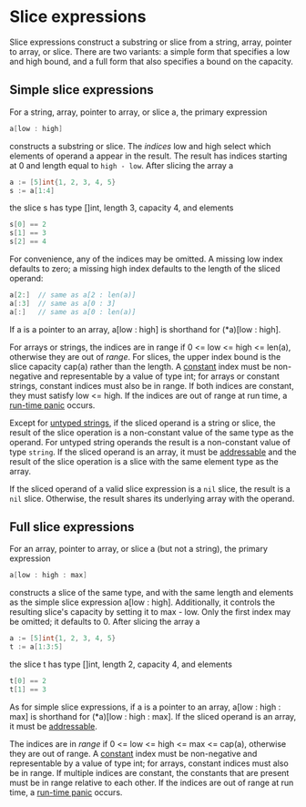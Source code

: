 # Slice expressions

Slice expressions construct a substring or slice from a string, array, pointer to array, or slice. There are two variants: a simple form that specifies a low and high bound, and a full form that also specifies a bound on the capacity.

## Simple slice expressions

For a string, array, pointer to array, or slice a, the primary expression

```go
a[low : high]
```

constructs a substring or slice. The *indices* low and high select which elements of operand a appear in the result. The result has indices starting at 0 and length equal to `high - low`. After slicing the array a

```go
a := [5]int{1, 2, 3, 4, 5}
s := a[1:4]
```

the slice s has type []int, length 3, capacity 4, and elements

```go
s[0] == 2
s[1] == 3
s[2] == 4
```

For convenience, any of the indices may be omitted. A missing low index defaults to zero; a missing high index defaults to the length of the sliced operand:

```go
a[2:]  // same as a[2 : len(a)]
a[:3]  // same as a[0 : 3]
a[:]   // same as a[0 : len(a)]
```

If a is a pointer to an array, a[low : high] is shorthand for (*a)[low : high].

For arrays or strings, the indices are in range if 0 <= low <= high <= len(a), otherwise they are out of *range*. For slices, the upper index bound is the slice capacity cap(a) rather than the length. A [constant](/Constants/) index must be non-negative and representable by a value of type int; for arrays or constant strings, constant indices must also be in range. If both indices are constant, they must satisfy low <= high. If the indices are out of range at run time, a [run-time panic](/Run-time%20panics/) occurs.

Except for [untyped strings](/Constatns/), if the sliced operand is a string or slice, the result of the slice operation is a non-constant value of the same type as the operand. For untyped string operands the result is a non-constant value of type `string`. If the sliced operand is an array, it must be [addressable](/Expressions/address_operators.html) and the result of the slice operation is a slice with the same element type as the array.

If the sliced operand of a valid slice expression is a `nil` slice, the result is a `nil` slice. Otherwise, the result shares its underlying array with the operand.

## Full slice expressions

For an array, pointer to array, or slice a (but not a string), the primary expression

```go
a[low : high : max]
```

constructs a slice of the same type, and with the same length and elements as the simple slice expression a[low : high]. Additionally, it controls the resulting slice's capacity by setting it to max - low. Only the first index may be omitted; it defaults to 0. After slicing the array a

```go
a := [5]int{1, 2, 3, 4, 5}
t := a[1:3:5]
```

the slice t has type []int, length 2, capacity 4, and elements

```go
t[0] == 2
t[1] == 3
```

As for simple slice expressions, if a is a pointer to an array, a[low : high : max] is shorthand for (*a)[low : high : max]. If the sliced operand is an array, it must be [addressable](/Expressions/address_operators.html).

The indices are in *range* if 0 <= low <= high <= max <= cap(a), otherwise they are out of range. A [constant](/Constants/) index must be non-negative and representable by a value of type int; for arrays, constant indices must also be in range. If multiple indices are constant, the constants that are present must be in range relative to each other. If the indices are out of range at run time, a [run-time panic](/Run-time%20panics/) occurs.
